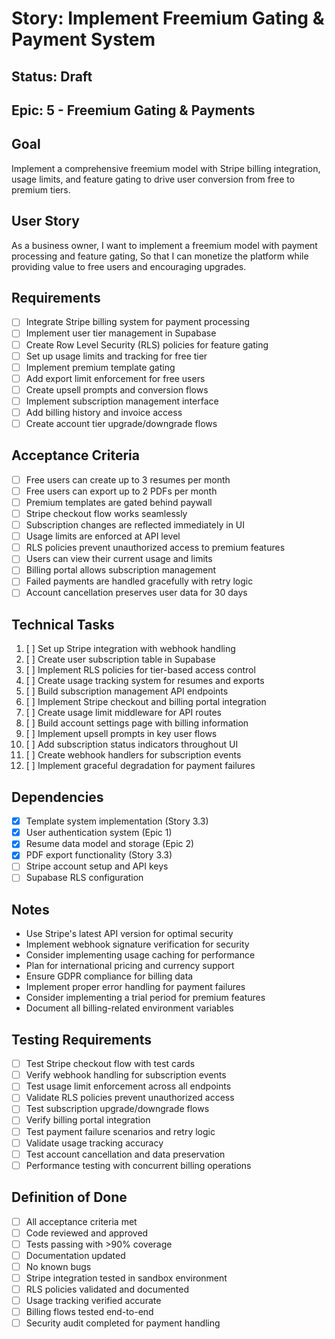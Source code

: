 # Story: Implement Freemium Gating & Payment System

## Status: Draft

## Epic: 5 - Freemium Gating & Payments

## Goal
Implement a comprehensive freemium model with Stripe billing integration, usage limits, and feature gating to drive user conversion from free to premium tiers.

## User Story
As a business owner,
I want to implement a freemium model with payment processing and feature gating,
So that I can monetize the platform while providing value to free users and encouraging upgrades.

## Requirements
- [ ] Integrate Stripe billing system for payment processing
- [ ] Implement user tier management in Supabase
- [ ] Create Row Level Security (RLS) policies for feature gating
- [ ] Set up usage limits and tracking for free tier
- [ ] Implement premium template gating
- [ ] Add export limit enforcement for free users
- [ ] Create upsell prompts and conversion flows
- [ ] Implement subscription management interface
- [ ] Add billing history and invoice access
- [ ] Create account tier upgrade/downgrade flows

## Acceptance Criteria
- [ ] Free users can create up to 3 resumes per month
- [ ] Free users can export up to 2 PDFs per month
- [ ] Premium templates are gated behind paywall
- [ ] Stripe checkout flow works seamlessly
- [ ] Subscription changes are reflected immediately in UI
- [ ] Usage limits are enforced at API level
- [ ] RLS policies prevent unauthorized access to premium features
- [ ] Users can view their current usage and limits
- [ ] Billing portal allows subscription management
- [ ] Failed payments are handled gracefully with retry logic
- [ ] Account cancellation preserves user data for 30 days

## Technical Tasks
1. [ ] Set up Stripe integration with webhook handling
2. [ ] Create user subscription table in Supabase
3. [ ] Implement RLS policies for tier-based access control
4. [ ] Create usage tracking system for resumes and exports
5. [ ] Build subscription management API endpoints
6. [ ] Implement Stripe checkout and billing portal integration
7. [ ] Create usage limit middleware for API routes
8. [ ] Build account settings page with billing information
9. [ ] Implement upsell prompts in key user flows
10. [ ] Add subscription status indicators throughout UI
11. [ ] Create webhook handlers for subscription events
12. [ ] Implement graceful degradation for payment failures

## Dependencies
- [x] Template system implementation (Story 3.3)
- [x] User authentication system (Epic 1)
- [x] Resume data model and storage (Epic 2)
- [x] PDF export functionality (Story 3.3)
- [ ] Stripe account setup and API keys
- [ ] Supabase RLS configuration

## Notes
- Use Stripe's latest API version for optimal security
- Implement webhook signature verification for security
- Consider implementing usage caching for performance
- Plan for international pricing and currency support
- Ensure GDPR compliance for billing data
- Implement proper error handling for payment failures
- Consider implementing a trial period for premium features
- Document all billing-related environment variables

## Testing Requirements
- [ ] Test Stripe checkout flow with test cards
- [ ] Verify webhook handling for subscription events
- [ ] Test usage limit enforcement across all endpoints
- [ ] Validate RLS policies prevent unauthorized access
- [ ] Test subscription upgrade/downgrade flows
- [ ] Verify billing portal integration
- [ ] Test payment failure scenarios and retry logic
- [ ] Validate usage tracking accuracy
- [ ] Test account cancellation and data preservation
- [ ] Performance testing with concurrent billing operations

## Definition of Done
- [ ] All acceptance criteria met
- [ ] Code reviewed and approved
- [ ] Tests passing with >90% coverage
- [ ] Documentation updated
- [ ] No known bugs
- [ ] Stripe integration tested in sandbox environment
- [ ] RLS policies validated and documented
- [ ] Usage tracking verified accurate
- [ ] Billing flows tested end-to-end
- [ ] Security audit completed for payment handling 